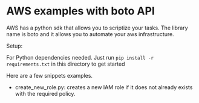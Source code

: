 # AWS examples with boto API
AWS has a python sdk that allows you to scriptize your tasks. 
The library name is boto and it allows you to automate your aws infrastructure.

Setup:

For Python dependencies needed. Just run `pip install -r requirements.txt` in this directory to get started


Here are a few snippets examples.

- create_new_role.py: creates a new IAM role if it does not already exists with the required policy.
